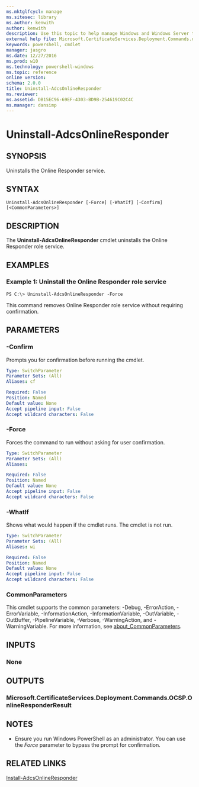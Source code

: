 ```yaml
---
ms.mktglfcycl: manage
ms.sitesec: library
ms.author: kenwith
author: kenwith
description: Use this topic to help manage Windows and Windows Server technologies with Windows PowerShell.
external help file: Microsoft.CertificateServices.Deployment.Commands.dll-Help.xml
keywords: powershell, cmdlet
manager: jasgro
ms.date: 12/27/2016
ms.prod: w10
ms.technology: powershell-windows
ms.topic: reference
online version: 
schema: 2.0.0
title: Uninstall-AdcsOnlineResponder
ms.reviewer:
ms.assetid: DB15EC96-69EF-4303-BD9B-254619C02C4C
ms.manager: dansimp
---
```


# Uninstall-AdcsOnlineResponder

## SYNOPSIS
Uninstalls the Online Responder service.

## SYNTAX

```
Uninstall-AdcsOnlineResponder [-Force] [-WhatIf] [-Confirm] [<CommonParameters>]
```

## DESCRIPTION
The **Uninstall-AdcsOnlineResponder** cmdlet uninstalls the Online Responder role service.

## EXAMPLES

### Example 1: Uninstall the Online Responder role service
```
PS C:\> Uninstall-AdcsOnlineResponder -Force
```

This command removes Online Responder role service without requiring confirmation.

## PARAMETERS

### -Confirm
Prompts you for confirmation before running the cmdlet.

```yaml
Type: SwitchParameter
Parameter Sets: (All)
Aliases: cf

Required: False
Position: Named
Default value: None
Accept pipeline input: False
Accept wildcard characters: False
```

### -Force
Forces the command to run without asking for user confirmation.

```yaml
Type: SwitchParameter
Parameter Sets: (All)
Aliases: 

Required: False
Position: Named
Default value: None
Accept pipeline input: False
Accept wildcard characters: False
```

### -WhatIf
Shows what would happen if the cmdlet runs. The cmdlet is not run.

```yaml
Type: SwitchParameter
Parameter Sets: (All)
Aliases: wi

Required: False
Position: Named
Default value: None
Accept pipeline input: False
Accept wildcard characters: False
```

### CommonParameters
This cmdlet supports the common parameters: -Debug, -ErrorAction, -ErrorVariable, -InformationAction, -InformationVariable, -OutVariable, -OutBuffer, -PipelineVariable, -Verbose, -WarningAction, and -WarningVariable. For more information, see [about_CommonParameters](http://go.microsoft.com/fwlink/?LinkID=113216).

## INPUTS

### None

## OUTPUTS

### Microsoft.CertificateServices.Deployment.Commands.OCSP.OnlineResponderResult

## NOTES
* Ensure you run Windows PowerShell as an administrator. You can use the *Force* parameter to bypass the prompt for confirmation.

  

## RELATED LINKS

[Install-AdcsOnlineResponder](./Install-AdcsOnlineResponder.md)

